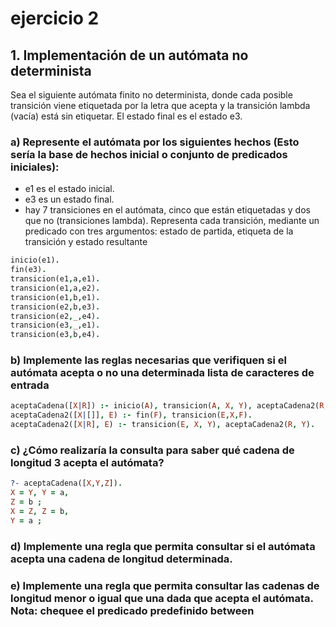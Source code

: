 # ejercicio 2

## 1. Implementación de un autómata no determinista

Sea el siguiente autómata finito no determinista, donde cada posible transición viene etiquetada por la letra que acepta y la transición lambda (vacía) está sin etiquetar. El estado final es el estado e3.

### a) Represente el autómata por los siguientes hechos (Esto sería la base de hechos inicial o conjunto de predicados iniciales):

- e1 es el estado inicial.
- e3 es un estado final.
- hay 7 transiciones en el autómata, cinco que están etiquetadas y dos que no (transiciones lambda). Representa cada transición, mediante un predicado con tres argumentos: estado de partida, etiqueta de la transición y estado resultante

```prolog
inicio(e1).
fin(e3).
transicion(e1,a,e1).
transicion(e1,a,e2).
transicion(e1,b,e1).
transicion(e2,b,e3).
transicion(e2,_,e4).
transicion(e3,_,e1).
transicion(e3,b,e4).
```

### b) Implemente las reglas necesarias que verifiquen si el autómata acepta o no una determinada lista de caracteres de entrada

```prolog
aceptaCadena([X|R]) :- inicio(A), transicion(A, X, Y), aceptaCadena2(R, Y).
aceptaCadena2([X|[]], E) :- fin(F), transicion(E,X,F).
aceptaCadena2([X|R], E) :- transicion(E, X, Y), aceptaCadena2(R, Y).
```

### c) ¿Cómo realizaría la consulta para saber qué cadena de longitud 3 acepta el autómata?

```prolog
?- aceptaCadena([X,Y,Z]).
X = Y, Y = a,
Z = b ;
X = Z, Z = b,
Y = a ;
```

### d) Implemente una regla que permita consultar si el autómata acepta una cadena de longitud determinada.



### e) Implemente una regla que permita consultar las cadenas de longitud menor o igual que una dada que acepta el autómata. Nota: chequee el predicado predefinido between
